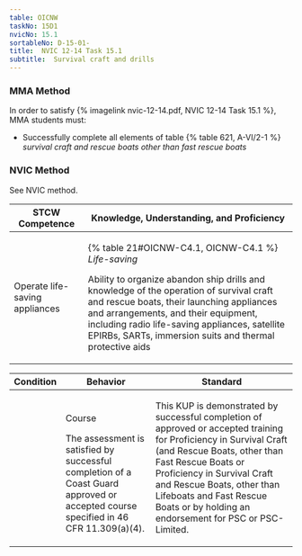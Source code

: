 ```yaml
---
table: OICNW
taskNo: 15D1
nvicNo: 15.1 
sortableNo: D-15-01-
title:  NVIC 12-14 Task 15.1
subtitle:  Survival craft and drills
---
```



### MMA Method

In order to satisfy  {% imagelink nvic-12-14.pdf, NVIC 12-14 Task 15.1 %}, MMA students must:

* Successfully complete all elements of table {% table 621, A-VI/2-1 %} *survival craft and rescue boats other than fast rescue boats*


### NVIC Method

<a onclick="togglevisibility('nvic_methods')" >See NVIC method.</a>

<div id='nvic_methods' class='hide'>

<table>
<thead>
<tr>
<th class='forty'> STCW Competence </th>
<th class='sixty'> Knowledge, Understanding, and Proficiency </th>
</tr>
</thead>




<tbody>
<tr><td markdown='1'>

Operate life-saving appliances

</td><td markdown='1'>

{% table 21#OICNW-C4.1, OICNW-C4.1 %} *Life-saving*

Ability to organize abandon ship drills and knowledge of the operation of survival craft and rescue boats, their launching appliances and arrangements, and their equipment, including radio life-saving appliances, satellite EPIRBs, SARTs, immersion suits and thermal protective aids

</td></tr>


</tbody>
</table>


<table>
<thead>
<tr><th class='twenty'>  Condition </th><th class='twenty'> Behavior </th><th  class='sixty'>Standard </th></tr>
</thead>
<tbody >



<tr><td markdown='1'>


</td><td markdown='1'>


<br>

<div class="tooltip" markdown='1'>

Course

The assessment is satisfied by successful completion of a Coast Guard approved or accepted course specified in 46 CFR 11.309(a)(4).

</div>


</td><td markdown='1'>

This KUP is demonstrated by successful completion of approved or accepted training for Proficiency in Survival Craft (and Rescue Boats, other than Fast Rescue Boats or Proficiency in Survival Craft and Rescue Boats, other than Lifeboats and Fast Rescue Boats or by holding an endorsement for PSC or PSC-Limited.

</td></tr>
</tbody>
</table>
</div>
